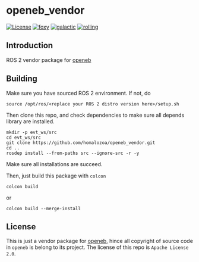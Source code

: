 # openeb_vendor
[![License](https://img.shields.io/badge/License-Apache%202.0-orange)](https://choosealicense.com/licenses/apache-2.0/)
[![foxy](https://github.com/homalozoa/openeb_vendor/actions/workflows/foxy.yaml/badge.svg)](https://github.com/homalozoa/openeb_vendor/actions/workflows/foxy.yaml)
[![galactic](https://github.com/homalozoa/openeb_vendor/actions/workflows/galactic.yaml/badge.svg)](https://github.com/homalozoa/openeb_vendor/actions/workflows/galactic.yaml)
[![rolling](https://github.com/homalozoa/openeb_vendor/actions/workflows/rolling.yaml/badge.svg)](https://github.com/homalozoa/openeb_vendor/actions/workflows/rolling.yaml)

## Introduction

ROS 2 vendor package for [openeb](https://github.com/prophesee-ai/openeb)

## Building

Make sure you have sourced ROS 2 environment. If not, do

```
source /opt/ros/<replace your ROS 2 distro version here>/setup.sh
```

Then clone this repo, and check dependencies to make sure all depends library are installed.

```
mkdir -p evt_ws/src
cd evt_ws/src
git clone https://github.com/homalozoa/openeb_vendor.git
cd ..
rosdep install --from-paths src --ignore-src -r -y
```

Make sure all installations are succeed.

Then, just build this package with `colcon`

```
colcon build
```

or

```
colcon build --merge-install
```

## License

This is just a vendor package for [openeb](https://github.com/prophesee-ai/openeb), hince all copyright of source code in `openeb` is belong to its project. The license of this repo is `Apache License 2.0`.
